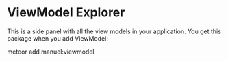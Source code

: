 ViewModel Explorer
==================

This is a side panel with all the view models in your application. You get this package when you add ViewModel:

meteor add manuel:viewmodel